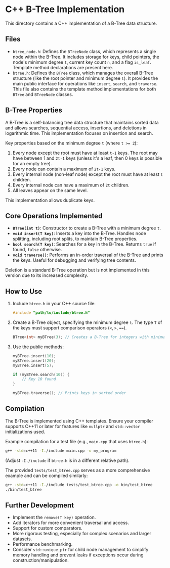 # C++ B-Tree Implementation

This directory contains a C++ implementation of a B-Tree data structure.

## Files

-   `btree_node.h`: Defines the `BTreeNode` class, which represents a single node within the B-Tree. It includes storage for keys, child pointers, the node's minimum degree `t`, current key count `n`, and a flag `is_leaf`. Template method declarations are present here.
-   `btree.h`: Defines the `BTree` class, which manages the overall B-Tree structure (like the root pointer and minimum degree `t`). It provides the main public interface for operations like `insert`, `search`, and `traverse`. This file also contains the template method implementations for both `BTree` and `BTreeNode` classes.

## B-Tree Properties

A B-Tree is a self-balancing tree data structure that maintains sorted data and allows searches, sequential access, insertions, and deletions in logarithmic time. This implementation focuses on insertion and search.

Key properties based on the minimum degree `t` (where `t >= 2`):
1.  Every node except the root must have at least `t-1` keys. The root may have between 1 and `2t-1` keys (unless it's a leaf, then 0 keys is possible for an empty tree).
2.  Every node can contain a maximum of `2t-1` keys.
3.  Every internal node (non-leaf node) except the root must have at least `t` children.
4.  Every internal node can have a maximum of `2t` children.
5.  All leaves appear on the same level.

This implementation allows duplicate keys.

## Core Operations Implemented

-   **`BTree(int t)`**: Constructor to create a B-Tree with a minimum degree `t`.
-   **`void insert(T key)`**: Inserts a key into the B-Tree. Handles node splitting, including root splits, to maintain B-Tree properties.
-   **`bool search(T key)`**: Searches for a key in the B-Tree. Returns `true` if found, `false` otherwise.
-   **`void traverse()`**: Performs an in-order traversal of the B-Tree and prints the keys. Useful for debugging and verifying tree contents.

Deletion is a standard B-Tree operation but is not implemented in this version due to its increased complexity.

## How to Use

1.  Include `btree.h` in your C++ source file:
    ```cpp
    #include "path/to/include/btree.h"
    ```
2.  Create a B-Tree object, specifying the minimum degree `t`. The type `T` of the keys must support comparison operators (`<`, `>`, `==`).
    ```cpp
    BTree<int> myBTree(3); // Creates a B-Tree for integers with minimum degree 3
    ```
3.  Use the public methods:
    ```cpp
    myBTree.insert(10);
    myBTree.insert(20);
    myBTree.insert(5);

    if (myBTree.search(10)) {
        // Key 10 found
    }

    myBTree.traverse(); // Prints keys in sorted order
    ```

## Compilation

The B-Tree is implemented using C++ templates. Ensure your compiler supports C++11 or later for features like `nullptr` and `std::vector` initializations used.

Example compilation for a test file (e.g., `main.cpp` that uses `btree.h`):
```bash
g++ -std=c++11 -I./include main.cpp -o my_program
```
(Adjust `-I./include` if `btree.h` is in a different relative path).

The provided `tests/test_btree.cpp` serves as a more comprehensive example and can be compiled similarly:
```bash
g++ -std=c++11 -I./include tests/test_btree.cpp -o bin/test_btree
./bin/test_btree
```

## Further Development

-   Implement the `remove(T key)` operation.
-   Add iterators for more convenient traversal and access.
-   Support for custom comparators.
-   More rigorous testing, especially for complex scenarios and larger datasets.
-   Performance benchmarking.
-   Consider `std::unique_ptr` for child node management to simplify memory handling and prevent leaks if exceptions occur during construction/manipulation.
```
